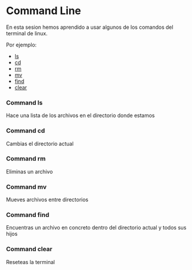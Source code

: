 # Command Line

En esta sesion hemos aprendido a usar algunos de los comandos del terminal de linux.

Por ejemplo:

- [ls](#Command-ls)
- [cd](#Command-cd)
- [rm](#Command-rm)
- [mv](#Command-mv)
- [find](#Command-find)
- [clear](#Command-clear)

### Command ls

Hace una lista de los archivos en el directorio donde estamos

### Command cd

Cambias el directorio actual

### Command rm

Eliminas un archivo

### Command mv

Mueves archivos entre directorios

### Command find

Encuentras un archivo en concreto dentro del directorio actual y todos sus hijos

### Command clear

Reseteas la terminal
